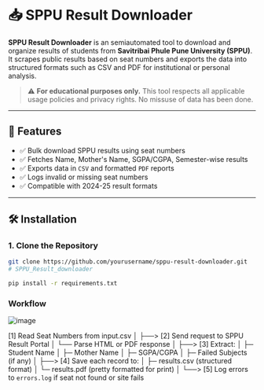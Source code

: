 # 📥 SPPU Result Downloader

**SPPU Result Downloader** is an semiautomated tool to download and organize results of students from **Savitribai Phule Pune University (SPPU)**. It scrapes public results based on seat numbers and exports the data into structured formats such as CSV and PDF for institutional or personal analysis.

> ⚠️ **For educational purposes only.** This tool respects all applicable usage policies and privacy rights. No missuse of data has been done.

---

## 📌 Features

- ✅ Bulk download SPPU results using seat numbers
- ✅ Fetches Name, Mother's Name, SGPA/CGPA, Semester-wise results
- ✅ Exports data in `CSV` and formatted `PDF` reports
- ✅ Logs invalid or missing seat numbers
- ✅ Compatible with 2024-25 result formats

---

## 🛠️ Installation

### 1. Clone the Repository

```bash
git clone https://github.com/yourusername/sppu-result-downloader.git
# SPPU_Result_downloader

pip install -r requirements.txt
```

### Workflow
![image](https://github.com/user-attachments/assets/7dee4951-04cf-493d-880b-4431e8f91d16)



[1] Read Seat Numbers from input.csv
  │
  ├──> [2] Send request to SPPU Result Portal
  │       └── Parse HTML or PDF response
  │
  ├──> [3] Extract:
  │       ├─ Student Name
  │       ├─ Mother Name
  │       ├─ SGPA/CGPA
  │       ├─ Failed Subjects (if any)
  │
  ├──> [4] Save each record to:
  │       ├─ results.csv (structured format)
  │       └─ results.pdf (pretty formatted for print)
  │
  └──> [5] Log errors to `errors.log` if seat not found or site fails
  
